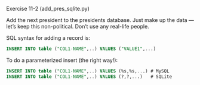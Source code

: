 Exercise 11-2 (add_pres_sqlite.py)

Add the next president to the presidents database. Just make up the data — let’s keep this non-political. Don’t use any real-life people.

SQL syntax for adding a record is:


```sql
INSERT INTO table ("COL1-NAME",..) VALUES ("VALUE1",...)
```

To do a parameterized insert (the right way!):

```sql
INSERT INTO table ("COL1-NAME",..) VALUES (%s,%s,...) # MySQL 
INSERT INTO table ("COL1-NAME",..) VALUES (?,?,...)   # SQLite
```


